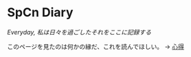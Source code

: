 # SpCn Diary
*Everyday, 私は日々を過ごしたそれをここに記録する*

このページを見たのは何かの縁だ、これを読んでほしい。
-> [心得](https://github.com/SuperConsole/SuperC-Learning-Diary/blob/master/kokoroe.md) 
